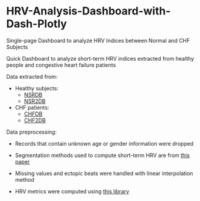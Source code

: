 # HRV-Analysis-Dashboard-with-Dash-Plotly

Single-page Dashboard to analyze HRV Indices between Normal and CHF Subjects

Quick Dashboard to analyze short-term HRV indices extracted from healthy people and congestive heart failure patients

Data extracted from:

- Healthy subjects:
  - [NSRDB](!https://www.physionet.org/content/nsrdb/1.0.0/)
  - [NSR2DB](!https://www.physionet.org/content/nsr2db/1.0.0/)
- CHF patients:
  - [CHFDB](!https://www.physionet.org/content/chf2db/1.0.0/)
  - [CHF2DB](!https://www.physionet.org/content/chf2db/1.0.0/)

Data preprocessing:

- Records that contain unknown age or gender information were dropped

- Segmentation methods used to compute short-term HRV are from [this paper](!https://doi.org/10.1016/j.bspc.2019.101583)

- Missing values and ectopic beats were handled with linear interpolation method

- HRV metrics were computed using [this library](!https://github.com/Aura-healthcare/hrv-analysis)